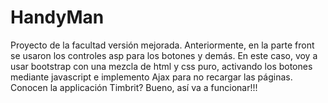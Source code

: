 # HandyMan
Proyecto de la facultad versión mejorada. 
Anteriormente, en la parte front se usaron los controles asp para los botones y demás. En este caso, voy a usar bootstrap con una mezcla de html y css puro, activando los botones mediante javascript e implemento Ajax para no recargar las páginas.
Conocen la applicación Timbrit? Bueno, así va a funcionar!!!

